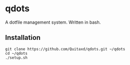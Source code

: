 # qdots

A dotfile management system. Written in bash.

## Installation

```
git clone https://github.com/Quitaxd/qdots.git ~/qdots
cd ~/qdots
./setup.sh
```

